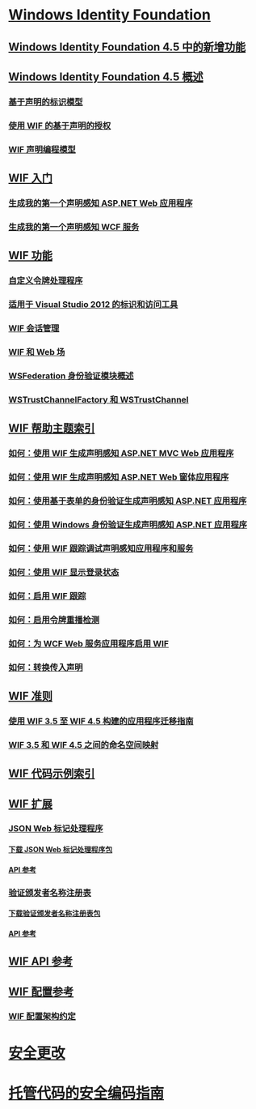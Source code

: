 # [Windows Identity Foundation](windows-identity-foundation.md)
## [Windows Identity Foundation 4.5 中的新增功能](whats-new-in-wif.md)
## [Windows Identity Foundation 4.5 概述](wif-overview.md)
### [基于声明的标识模型](claims-based-identity-model.md)
### [使用 WIF 的基于声明的授权](claims-based-authorization-using-wif.md)
### [WIF 声明编程模型](wif-claims-programming-model.md)
## [WIF 入门](getting-started-with-wif.md)
### [生成我的第一个声明感知 ASP.NET Web 应用程序](building-my-first-claims-aware-aspnet-web-app.md)
### [生成我的第一个声明感知 WCF 服务](building-my-first-claims-aware-wcf-service.md)
## [WIF 功能](wif-features.md)
### [自定义令牌处理程序](custom-token-handlers.md)
### [适用于 Visual Studio 2012 的标识和访问工具](identity-and-access-tool-for-vs.md)
### [WIF 会话管理](wif-session-management.md)
### [WIF 和 Web 场](wif-and-web-farms.md)
### [WSFederation 身份验证模块概述](wsfederation-authentication-module-overview.md)
### [WSTrustChannelFactory 和 WSTrustChannel](wstrustchannelfactory-and-wstrustchannel.md)
## [WIF 帮助主题索引](wif-how-tos-index.md)
### [如何：使用 WIF 生成声明感知 ASP.NET MVC Web 应用程序](how-to-build-claims-aware-aspnet-mvc-web-app-using-wif.md)
### [如何：使用 WIF 生成声明感知 ASP.NET Web 窗体应用程序](how-to-build-claims-aware-aspnet-web-forms-app-using-wif.md)
### [如何：使用基于表单的身份验证生成声明感知 ASP.NET 应用程序](claims-aware-aspnet-app-forms-authentication.md)
### [如何：使用 Windows 身份验证生成声明感知 ASP.NET 应用程序](how-to-build-claims-aware-aspnet-app-using-windows-authentication.md)
### [如何：使用 WIF 跟踪调试声明感知应用程序和服务](how-to-debug-claims-aware-applications-and-services-using-wif-tracing.md)
### [如何：使用 WIF 显示登录状态](how-to-display-signed-in-status-using-wif.md)
### [如何：启用 WIF 跟踪](how-to-enable-wif-tracing.md)
### [如何：启用令牌重播检测](how-to-enable-token-replay-detection.md)
### [如何：为 WCF Web 服务应用程序启用 WIF](how-to-enable-wif-for-a-wcf-web-service-application.md)
### [如何：转换传入声明](how-to-transform-incoming-claims.md)
## [WIF 准则](wif-guidelines.md)
### [使用 WIF 3.5 至 WIF 4.5 构建的应用程序迁移指南](guidelines-for-migrating-an-application-built-using-wif-3-5-to-wif-4-5.md)
### [WIF 3.5 和 WIF 4.5 之间的命名空间映射](namespace-mapping-between-wif-3-5-and-wif-4-5.md)
## [WIF 代码示例索引](wif-code-sample-index.md)
## [WIF 扩展](wif-extensions.md)
### [JSON Web 标记处理程序](json-web-token-handler.md)
#### [下载 JSON Web 标记处理程序包](downloading-the-json-web-token-handler-package.md)
#### [API 参考](json-web-token-handler-api-reference.md)
### [验证颁发者名称注册表](validating-issuer-name-registry.md)
#### [下载验证颁发者名称注册表包](downloading-the-validating-issuer-name-registry-package.md)
#### [API 参考](validating-issuer-name-registry-api-reference.md)
## [WIF API 参考](wif-api-reference.md)
## [WIF 配置参考](wif-configuration-reference.md)
### [WIF 配置架构约定](wif-configuration-schema-conventions.md)
# [安全更改](security-changes.md)
# [托管代码的安全编码指南](secure-coding-guidelines-for-unmanaged-code.md)
